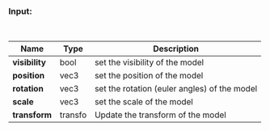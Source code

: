 
### Input:

&nbsp;

Name | Type | Description |
-----| ---- | ----------- |
**visibility**| bool | set the visibility of the model |
**position** | vec3 | set the position of the model |
**rotation** | vec3 | set the rotation (euler angles) of the model |
**scale** | vec3 | set the scale of the model |
**transform** | transfo | Update the transform of the model |

